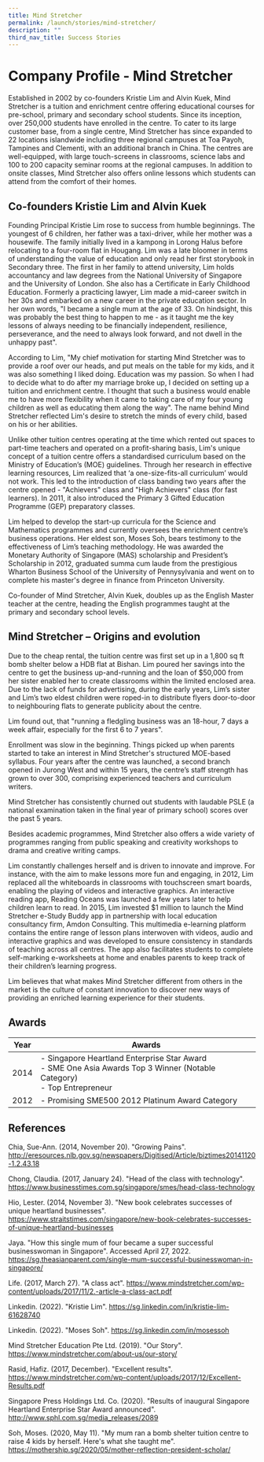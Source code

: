 ```yaml
---
title: Mind Stretcher
permalink: /launch/stories/mind-stretcher/
description: ""
third_nav_title: Success Stories
---
```

# Company Profile - Mind Stretcher 

Established in 2002 by co-founders Kristie Lim and Alvin Kuek, Mind Stretcher is a tuition and enrichment centre offering educational courses for pre-school, primary and secondary school students. Since its inception, over 250,000 students have enrolled in the centre. To cater to its large customer base, from a single centre, Mind Stretcher has since expanded to 22 locations islandwide including three regional campuses at Toa Payoh, Tampines and Clementi, with an additional branch in China. The centres are well-equipped, with large touch-screens in classrooms, science labs and 100 to 200 capacity seminar rooms at the regional campuses. In addition to onsite classes, Mind Stretcher also offers online lessons which students can attend from the comfort of their homes. 


## Co-founders Kristie Lim and Alvin Kuek 

Founding Principal Kristie Lim rose to success from humble beginnings. The youngest of 6 children, her father was a taxi-driver, while her mother was a housewife. The family initially lived in a kampong in Lorong Halus before relocating to a four-room flat in Hougang. Lim was a late bloomer in terms of understanding the value of education and only read her first storybook in Secondary three. The first in her family to attend university, Lim holds accountancy and law degrees from the National University of Singapore and the University of London. She also has a Certificate in Early Childhood Education. Formerly a practicing lawyer, Lim made a mid-career switch in her 30s and embarked on a new career in the private education sector. In her own words, "I became a single mum at the age of 33. On hindsight, this was probably the best thing to happen to me - as it taught me the key lessons of always needing to be financially independent, resilience, perseverance, and the need to always look forward, and not dwell in the unhappy past". 

 

According to Lim, "My chief motivation for starting Mind Stretcher was to provide a roof over our heads, and put meals on the table for my kids, and it was also something I liked doing. Education was my passion. So when I had to decide what to do after my marriage broke up, I decided on setting up a tuition and enrichment centre. I thought that such a business would enable me to have more flexibility when it came to taking care of my four young children as well as educating them along the way". The name behind Mind Stretcher reflected Lim's desire to stretch the minds of every child, based on his or her abilities.  

 

Unlike other tuition centres operating at the time which rented out spaces to part-time teachers and operated on a profit-sharing basis, Lim's unique concept of a tuition centre offers a standardised curriculum based on the Ministry of Education’s (MOE) guidelines. Through her research in effective learning resources, Lim realized that ‘a one-size-fits-all curriculum’ would not work.  This led to the introduction of class banding two years after the centre opened - "Achievers" class and "High Achievers" class (for fast learners). In 2011, it also introduced the Primary 3 Gifted Education Programme (GEP) preparatory classes.  

 

Lim helped to develop the start-up curricula for the Science and Mathematics programmes and currently oversees the enrichment centre’s business operations. Her eldest son, Moses Soh, bears testimony to the effectiveness of Lim’s teaching methodology. He was awarded the Monetary Authority of Singapore (MAS) scholarship and President’s Scholarship in 2012, graduated summa cum laude from the prestigious Wharton Business School of the University of Pennysylvania and went on to complete his master's degree in finance from Princeton University.  

 

Co-founder of Mind Stretcher, Alvin Kuek, doubles up as the English Master teacher at the centre, heading the English programmes taught at the primary and secondary school levels. 

 

## Mind Stretcher – Origins and evolution 

Due to the cheap rental, the tuition centre was first set up in a 1,800 sq ft bomb shelter below a HDB flat at Bishan. Lim poured her savings into the centre to get the business up-and-running and the loan of $50,000 from her sister enabled her to create classrooms within the limited enclosed area. Due to the lack of funds for advertising, during the early years, Lim’s sister and Lim’s two eldest children were roped-in to distribute flyers door-to-door to neighbouring flats to generate publicity about the centre.  

 

Lim found out, that "running a fledgling business was an 18-hour, 7 days a week affair, especially for the first 6 to 7 years".  

 

Enrollment was slow in the beginning. Things picked up when parents started to take an interest in Mind Stretcher's structured MOE-based syllabus. Four years after the centre was launched, a second branch opened in Jurong West and within 15 years, the centre’s staff strength has grown to over 300, comprising experienced teachers and curriculum writers. 

Mind Stretcher has consistently churned out students with laudable PSLE (a national examination taken in the final year of primary school) scores over the past 5 years.  

 

Besides academic programmes, Mind Stretcher also offers a wide variety of programmes ranging from public speaking and creativity workshops to drama and creative writing camps. 

 

Lim constantly challenges herself and is driven to innovate and improve. For instance, with the aim to make lessons more fun and engaging, in 2012, Lim replaced all the whiteboards in classrooms with touchscreen smart boards, enabling the playing of videos and interactive graphics. An interactive reading app, Reading Oceans was launched a few years later to help children learn to read. In 2015, Lim invested $1 million to launch the Mind Stretcher e-Study Buddy app in partnership with local education consultancy firm, Amdon Consulting. This multimedia e-learning platform contains the entire range of lesson plans interwoven with videos, audio and interactive graphics and was developed to ensure consistency in standards of teaching across all centres. The app also facilitates students to complete self-marking e-worksheets at home and enables parents to keep track of their children’s learning progress. 

 

Lim believes that what makes Mind Stretcher different from others in the market is the culture of constant innovation to discover new ways of providing an enriched learning experience for their students. 

##  Awards 

| Year | Awards |
| --- | --- |
| 2014 | - Singapore Heartland Enterprise Star Award<br> - SME One Asia Awards Top 3 Winner (Notable Category)<br> - Top Entrepreneur |
| 2012 | - Promising SME500 2012 Platinum Award Category |

 

## References 

 

Chia, Sue-Ann. (2014, November 20). "Growing Pains". <http://eresources.nlb.gov.sg/newspapers/Digitised/Article/biztimes20141120-1.2.43.18>

 

Chong, Claudia. (2017, January 24). "Head of the class with technology". <https://www.businesstimes.com.sg/singapore/smes/head-class-technology>

 

Hio, Lester. (2014, November 3). "New book celebrates successes of unique heartland businesses". <https://www.straitstimes.com/singapore/new-book-celebrates-successes-of-unique-heartland-businesses>

 

Jaya. "How this single mum of four became a super successful businesswoman in Singapore". Accessed April 27, 2022. <https://sg.theasianparent.com/single-mum-successful-businesswoman-in-singapore/>

 

Life. (2017, March 27). "A class act". <https://www.mindstretcher.com/wp-content/uploads/2017/11/2.-article-a-class-act.pdf>

 

Linkedin. (2022). "Kristie Lim". <https://sg.linkedin.com/in/kristie-lim-61628740>

 

Linkedin. (2022). "Moses Soh". <https://sg.linkedin.com/in/mosessoh>

 

Mind Stretcher Education Pte Ltd. (2019). "Our Story". <https://www.mindstretcher.com/about-us/our-story/>

 

Rasid, Hafiz. (2017, December). "Excellent results". <https://www.mindstretcher.com/wp-content/uploads/2017/12/Excellent-Results.pdf>

 

Singapore Press Holdings Ltd. Co. (2020). "Results of inaugural Singapore Heartland Enterprise Star Award announced". <http://www.sphl.com.sg/media_releases/2089>

 

Soh, Moses. (2020, May 11). "My mum ran a bomb shelter tuition centre to raise 4 kids by herself. Here's what she taught me". <https://mothership.sg/2020/05/mother-reflection-president-scholar/>